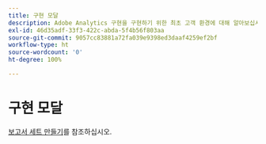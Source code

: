 ```yaml
---
title: 구현 모달
description: Adobe Analytics 구현을 구현하기 위한 최초 고객 환경에 대해 알아보십시오.
exl-id: 46d35adf-33f3-422c-abda-5f4b56f803aa
source-git-commit: 9057cc83881a72fa039e9398ed3daaf4259ef2bf
workflow-type: ht
source-wordcount: '0'
ht-degree: 100%

---
```


# 구현 모달

[보고서 세트 만들기](/help/admin/admin/c-manage-report-suites/c-new-report-suite/t-create-a-report-suite.md)를 참조하십시오.

